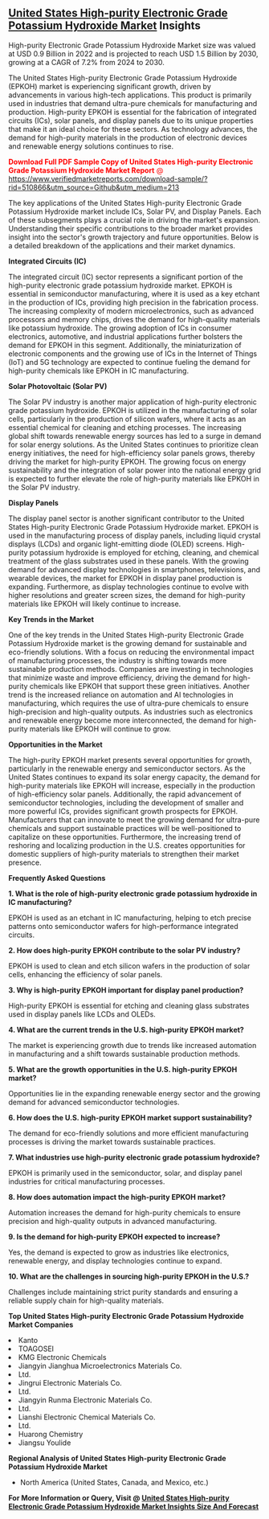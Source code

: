<h2><a href="https://www.verifiedmarketreports.com/download-sample/?rid=510866&amp;utm_source=Github&amp;utm_medium=213" target="_blank">United States High-purity Electronic Grade Potassium Hydroxide Market</a> Insights</h2><p>High-purity Electronic Grade Potassium Hydroxide Market size was valued at USD 0.9 Billion in 2022 and is projected to reach USD 1.5 Billion by 2030, growing at a CAGR of 7.2% from 2024 to 2030.</p><p><p>The United States High-purity Electronic Grade Potassium Hydroxide (EPKOH) market is experiencing significant growth, driven by advancements in various high-tech applications. This product is primarily used in industries that demand ultra-pure chemicals for manufacturing and production. High-purity EPKOH is essential for the fabrication of integrated circuits (ICs), solar panels, and display panels due to its unique properties that make it an ideal choice for these sectors. As technology advances, the demand for high-purity materials in the production of electronic devices and renewable energy solutions continues to rise. <p><span class=""><span style="color: #ff0000;"><strong>Download Full PDF Sample Copy of United States High-purity Electronic Grade Potassium Hydroxide Market Report</strong> @ </span><a href="https://www.verifiedmarketreports.com/download-sample/?rid=510866&amp;utm_source=Github&amp;utm_medium=213" target="_blank">https://www.verifiedmarketreports.com/download-sample/?rid=510866&amp;utm_source=Github&amp;utm_medium=213</a></span></p>The key applications of the United States High-purity Electronic Grade Potassium Hydroxide market include ICs, Solar PV, and Display Panels. Each of these subsegments plays a crucial role in driving the market's expansion. Understanding their specific contributions to the broader market provides insight into the sector's growth trajectory and future opportunities. Below is a detailed breakdown of the applications and their market dynamics.<p><b>Integrated Circuits (IC)</b></p><p>The integrated circuit (IC) sector represents a significant portion of the high-purity electronic grade potassium hydroxide market. EPKOH is essential in semiconductor manufacturing, where it is used as a key etchant in the production of ICs, providing high precision in the fabrication process. The increasing complexity of modern microelectronics, such as advanced processors and memory chips, drives the demand for high-quality materials like potassium hydroxide. The growing adoption of ICs in consumer electronics, automotive, and industrial applications further bolsters the demand for EPKOH in this segment. Additionally, the miniaturization of electronic components and the growing use of ICs in the Internet of Things (IoT) and 5G technology are expected to continue fueling the demand for high-purity chemicals like EPKOH in IC manufacturing.<p><b>Solar Photovoltaic (Solar PV)</b></p><p>The Solar PV industry is another major application of high-purity electronic grade potassium hydroxide. EPKOH is utilized in the manufacturing of solar cells, particularly in the production of silicon wafers, where it acts as an essential chemical for cleaning and etching processes. The increasing global shift towards renewable energy sources has led to a surge in demand for solar energy solutions. As the United States continues to prioritize clean energy initiatives, the need for high-efficiency solar panels grows, thereby driving the market for high-purity EPKOH. The growing focus on energy sustainability and the integration of solar power into the national energy grid is expected to further elevate the role of high-purity materials like EPKOH in the Solar PV industry.<p><b>Display Panels</b></p><p>The display panel sector is another significant contributor to the United States High-purity Electronic Grade Potassium Hydroxide market. EPKOH is used in the manufacturing process of display panels, including liquid crystal displays (LCDs) and organic light-emitting diode (OLED) screens. High-purity potassium hydroxide is employed for etching, cleaning, and chemical treatment of the glass substrates used in these panels. With the growing demand for advanced display technologies in smartphones, televisions, and wearable devices, the market for EPKOH in display panel production is expanding. Furthermore, as display technologies continue to evolve with higher resolutions and greater screen sizes, the demand for high-purity materials like EPKOH will likely continue to increase.<p><b>Key Trends in the Market</b></p><p>One of the key trends in the United States High-purity Electronic Grade Potassium Hydroxide market is the growing demand for sustainable and eco-friendly solutions. With a focus on reducing the environmental impact of manufacturing processes, the industry is shifting towards more sustainable production methods. Companies are investing in technologies that minimize waste and improve efficiency, driving the demand for high-purity chemicals like EPKOH that support these green initiatives. Another trend is the increased reliance on automation and AI technologies in manufacturing, which requires the use of ultra-pure chemicals to ensure high-precision and high-quality outputs. As industries such as electronics and renewable energy become more interconnected, the demand for high-purity materials like EPKOH will continue to grow.<p><b>Opportunities in the Market</b></p><p>The high-purity EPKOH market presents several opportunities for growth, particularly in the renewable energy and semiconductor sectors. As the United States continues to expand its solar energy capacity, the demand for high-purity materials like EPKOH will increase, especially in the production of high-efficiency solar panels. Additionally, the rapid advancement of semiconductor technologies, including the development of smaller and more powerful ICs, provides significant growth prospects for EPKOH. Manufacturers that can innovate to meet the growing demand for ultra-pure chemicals and support sustainable practices will be well-positioned to capitalize on these opportunities. Furthermore, the increasing trend of reshoring and localizing production in the U.S. creates opportunities for domestic suppliers of high-purity materials to strengthen their market presence.<p><b>Frequently Asked Questions</b></p><p><b>1. What is the role of high-purity electronic grade potassium hydroxide in IC manufacturing?</b></p><p>EPKOH is used as an etchant in IC manufacturing, helping to etch precise patterns onto semiconductor wafers for high-performance integrated circuits.</p><p><b>2. How does high-purity EPKOH contribute to the solar PV industry?</b></p><p>EPKOH is used to clean and etch silicon wafers in the production of solar cells, enhancing the efficiency of solar panels.</p><p><b>3. Why is high-purity EPKOH important for display panel production?</b></p><p>High-purity EPKOH is essential for etching and cleaning glass substrates used in display panels like LCDs and OLEDs.</p><p><b>4. What are the current trends in the U.S. high-purity EPKOH market?</b></p><p>The market is experiencing growth due to trends like increased automation in manufacturing and a shift towards sustainable production methods.</p><p><b>5. What are the growth opportunities in the U.S. high-purity EPKOH market?</b></p><p>Opportunities lie in the expanding renewable energy sector and the growing demand for advanced semiconductor technologies.</p><p><b>6. How does the U.S. high-purity EPKOH market support sustainability?</b></p><p>The demand for eco-friendly solutions and more efficient manufacturing processes is driving the market towards sustainable practices.</p><p><b>7. What industries use high-purity electronic grade potassium hydroxide?</b></p><p>EPKOH is primarily used in the semiconductor, solar, and display panel industries for critical manufacturing processes.</p><p><b>8. How does automation impact the high-purity EPKOH market?</b></p><p>Automation increases the demand for high-purity chemicals to ensure precision and high-quality outputs in advanced manufacturing.</p><p><b>9. Is the demand for high-purity EPKOH expected to increase?</b></p><p>Yes, the demand is expected to grow as industries like electronics, renewable energy, and display technologies continue to expand.</p><p><b>10. What are the challenges in sourcing high-purity EPKOH in the U.S.?</b></p><p>Challenges include maintaining strict purity standards and ensuring a reliable supply chain for high-quality materials.</p></p><p><strong>Top United States High-purity Electronic Grade Potassium Hydroxide Market Companies</strong></p><div data-test-id=""><p><li>Kanto</li><li> TOAGOSEI</li><li> KMG Electronic Chemicals</li><li> Jiangyin Jianghua Microelectronics Materials Co.</li><li> Ltd.</li><li> Jingrui Electronic Materials Co.</li><li> Ltd.</li><li> Jiangyin Runma Electronic Materials Co.</li><li> Ltd.</li><li> Lianshi Electronic Chemical Materials Co.</li><li> Ltd.</li><li> Huarong Chemistry</li><li> Jiangsu Youlide</li></p><div><strong>Regional Analysis of&nbsp;United States High-purity Electronic Grade Potassium Hydroxide Market</strong></div><ul><li dir="ltr"><p dir="ltr">North America&nbsp;(United States, Canada, and Mexico, etc.)</p></li></ul><p><strong>For More Information or Query, Visit @&nbsp;</strong><strong><a href="https://www.verifiedmarketreports.com/product/high-purity-electronic-grade-potassium-hydroxide-market/?utm_source=Github&amp;utm_medium=213" target="_blank">United States High-purity Electronic Grade Potassium Hydroxide Market Insights Size And Forecast</a></strong></p></div>
